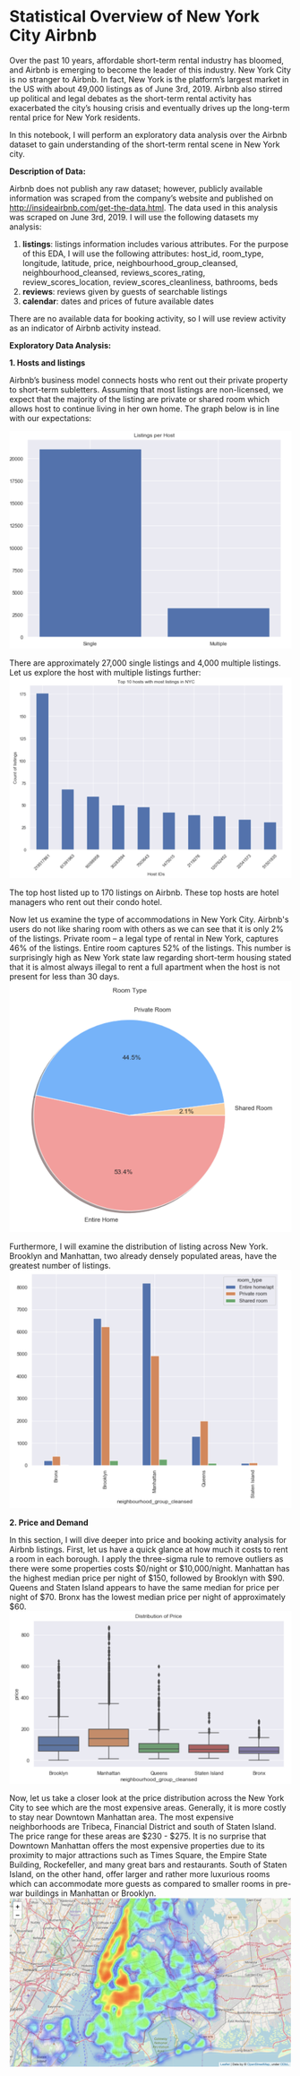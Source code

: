 # Statistical Overview of New York City Airbnb
  Over the past 10 years, affordable short-term rental industry has bloomed, and Airbnb is emerging to become the leader of this industry. New York City is no stranger to Airbnb. In fact, New York is the platform’s largest market in the US with about 49,000 listings as of June 3rd, 2019. Airbnb also stirred up political and legal debates as the short-term rental activity has exacerbated the city’s housing crisis and eventually drives up the long-term rental price for New York residents. 

  In this notebook, I will perform an exploratory data analysis over the Airbnb dataset to gain understanding of the short-term rental scene in New York city.  

**Description of Data:**

  Airbnb does not publish any raw dataset; however, publicly available information was scraped from the company’s website and published on http://insideairbnb.com/get-the-data.html. The data used in this analysis was scraped on June 3rd, 2019. I will use the following datasets my analysis:  
1. **listings**: listings information includes various attributes. For the purpose of this EDA, I will use the following attributes: host_id, room_type, longitude, latitude, price, neighbourhood_group_cleansed, neighbourhood_cleansed, reviews_scores_rating, review_scores_location, review_scores_cleanliness, bathrooms, beds
2. **reviews**: reviews given by guests of searchable listings
3. **calendar**: dates and prices of future available dates  

There are no available data for booking activity, so I will use review activity as an indicator of Airbnb activity instead. 

**Exploratory Data Analysis:**

**1.	Hosts and listings**

  Airbnb’s business model connects hosts who rent out their private property to short-term subletters. Assuming that most listings are non-licensed, we expect that the majority of the listing are private or shared room which allows host to continue living in her own home. The graph below is in line with our expectations:
 
 ![alt text](https://github.com/anhquynhtran/EDA-NYC-Airbnb/blob/master/Listings%20per%20Host.png)

  There are approximately 27,000 single listings and 4,000 multiple listings. Let us explore the host with multiple listings further: 
   ![alt text](https://github.com/anhquynhtran/EDA-NYC-Airbnb/blob/master/Top%20Hosts.png)
   	

  The top host listed up to 170 listings on Airbnb. These top hosts are hotel managers who rent out their condo hotel. 
	 
  Now let us examine the type of accommodations in New York City. Airbnb's users do not like sharing room with others as we can see that it is only 2% of the listings. Private room – a legal type of rental in New York, captures 46% of the listings. Entire room captures 52% of the listings. This number is surprisingly high as New York state law regarding short-term
housing stated that it is almost always illegal to rent a full apartment when the host is not present 
for less than 30 days. 
   ![alt text](https://github.com/anhquynhtran/EDA-NYC-Airbnb/blob/master/Room%20Type.png)
   
  Furthermore, I will examine the distribution of listing across New York. Brooklyn and Manhattan, two already densely populated areas, have the greatest number of listings. 
  ![alt text](https://github.com/anhquynhtran/EDA-NYC-Airbnb/blob/master/Listings%20per%20Borough.png)
  
  **2.	Price and Demand**

In this section, I will dive deeper into price and booking activity analysis for Airbnb listings. First, let us have a quick glance at how much it costs to rent a room in each borough. I apply the three-sigma rule to remove outliers as there were some properties costs $0/night or $10,000/night.  Manhattan has the highest median price per night of $150, followed by Brooklyn with $90. Queens and Staten Island appears to have the same median for price per night of $70. Bronx has the lowest median price per night of approximately $60. 
  ![alt text](https://github.com/anhquynhtran/EDA-NYC-Airbnb/blob/master/Distribution%20of%20Price.png)

   
Now, let us take a closer look at the price distribution across the New York City to see which are the most expensive areas. Generally, it is more costly to stay near Downtown Manhattan area. The most expensive neighborhoods are Tribeca, Financial District and south of Staten Island. The price range for these areas are $230 - $275. It is no surprise that Downtown Manhattan offers the most expensive properties due to its proximity to major attractions such as Times Square, the Empire State Building, Rockefeller, and many great bars and restaurants. South of Staten Island, on the other hand, offer larger and rather more luxurious rooms which can accommodate more guests as compared to smaller rooms in pre-war buildings in Manhattan or Brooklyn. 
  ![alt text](https://github.com/anhquynhtran/EDA-NYC-Airbnb/blob/master/Choropleth%20Map.png)
